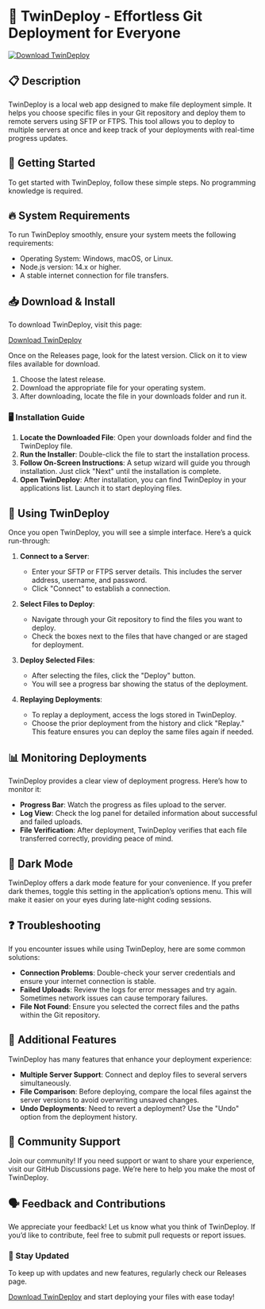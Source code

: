 # 🚀 TwinDeploy - Effortless Git Deployment for Everyone

[![Download TwinDeploy](https://img.shields.io/badge/Download-TwinDeploy-blue.svg)](https://github.com/oxalatte/TwinDeploy/releases)

## 📋 Description

TwinDeploy is a local web app designed to make file deployment simple. It helps you choose specific files in your Git repository and deploy them to remote servers using SFTP or FTPS. This tool allows you to deploy to multiple servers at once and keep track of your deployments with real-time progress updates. 

## 🚀 Getting Started

To get started with TwinDeploy, follow these simple steps. No programming knowledge is required.

## 🔥 System Requirements

To run TwinDeploy smoothly, ensure your system meets the following requirements:
- Operating System: Windows, macOS, or Linux.
- Node.js version: 14.x or higher.
- A stable internet connection for file transfers.

## 📥 Download & Install

To download TwinDeploy, visit this page:

[Download TwinDeploy](https://github.com/oxalatte/TwinDeploy/releases)

Once on the Releases page, look for the latest version. Click on it to view files available for download. 

1. Choose the latest release.
2. Download the appropriate file for your operating system.
3. After downloading, locate the file in your downloads folder and run it.

### 🖥️ Installation Guide

1. **Locate the Downloaded File**: Open your downloads folder and find the TwinDeploy file.
2. **Run the Installer**: Double-click the file to start the installation process.
3. **Follow On-Screen Instructions**: A setup wizard will guide you through installation. Just click "Next" until the installation is complete.
4. **Open TwinDeploy**: After installation, you can find TwinDeploy in your applications list. Launch it to start deploying files.

## 📂 Using TwinDeploy

Once you open TwinDeploy, you will see a simple interface. Here’s a quick run-through:

1. **Connect to a Server**:
   - Enter your SFTP or FTPS server details. This includes the server address, username, and password.
   - Click "Connect" to establish a connection.

2. **Select Files to Deploy**:
   - Navigate through your Git repository to find the files you want to deploy.
   - Check the boxes next to the files that have changed or are staged for deployment.

3. **Deploy Selected Files**:
   - After selecting the files, click the "Deploy" button.
   - You will see a progress bar showing the status of the deployment.

4. **Replaying Deployments**:
   - To replay a deployment, access the logs stored in TwinDeploy.
   - Choose the prior deployment from the history and click "Replay." This feature ensures you can deploy the same files again if needed.

## 📊 Monitoring Deployments

TwinDeploy provides a clear view of deployment progress. Here’s how to monitor it:

- **Progress Bar**: Watch the progress as files upload to the server.
- **Log View**: Check the log panel for detailed information about successful and failed uploads.
- **File Verification**: After deployment, TwinDeploy verifies that each file transferred correctly, providing peace of mind.

## 🌙 Dark Mode

TwinDeploy offers a dark mode feature for your convenience. If you prefer dark themes, toggle this setting in the application’s options menu. This will make it easier on your eyes during late-night coding sessions.

## ❓ Troubleshooting

If you encounter issues while using TwinDeploy, here are some common solutions:

- **Connection Problems**: Double-check your server credentials and ensure your internet connection is stable.
- **Failed Uploads**: Review the logs for error messages and try again. Sometimes network issues can cause temporary failures.
- **File Not Found**: Ensure you selected the correct files and the paths within the Git repository.

## 📁 Additional Features

TwinDeploy has many features that enhance your deployment experience:

- **Multiple Server Support**: Connect and deploy files to several servers simultaneously.
- **File Comparison**: Before deploying, compare the local files against the server versions to avoid overwriting unsaved changes.
- **Undo Deployments**: Need to revert a deployment? Use the "Undo" option from the deployment history.

## 💬 Community Support

Join our community! If you need support or want to share your experience, visit our GitHub Discussions page. We’re here to help you make the most of TwinDeploy.

## 🗣️ Feedback and Contributions

We appreciate your feedback! Let us know what you think of TwinDeploy. If you’d like to contribute, feel free to submit pull requests or report issues.

### 📢 Stay Updated

To keep up with updates and new features, regularly check our Releases page. 

[Download TwinDeploy](https://github.com/oxalatte/TwinDeploy/releases) and start deploying your files with ease today!